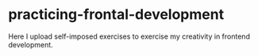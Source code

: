 # practicing-frontal-development
Here I upload self-imposed exercises to exercise my creativity in frontend development.